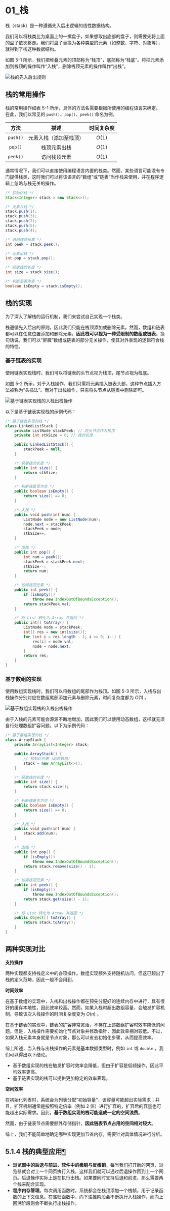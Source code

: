 # 01_栈

栈（stack）是一种遵循先入后出逻辑的线性数据结构。

我们可以将栈类比为桌面上的一摞盘子，如果想取出底部的盘子，则需要先将上面的盘子依次移走。我们将盘子替换为各种类型的元素（如整数、字符、对象等），就得到了栈这种数据结构。

如图 5-1 所示，我们把堆叠元素的顶部称为“栈顶”，底部称为“栈底”。将把元素添加到栈顶的操作叫作“入栈”，删除栈顶元素的操作叫作“出栈”。

![栈的先入后出规则](https://cdn.jsdelivr.net/gh/ZL85/ImageBed@main/202404031518804.png)

## 栈的常用操作

栈的常用操作如表 5-1 所示，具体的方法名需要根据所使用的编程语言来确定。在此，我们以常见的 `push()`、`pop()`、`peek()` 命名为例。

|   方法   |          描述          | 时间复杂度 |
| :------: | :--------------------: | :--------: |
| `push()` | 元素入栈（添加至栈顶） |   $O(1)$   |
| `pop()`  |      栈顶元素出栈      |   $O(1)$   |
| `peek()` |      访问栈顶元素      |   $O(1)$   |

通常情况下，我们可以直接使用编程语言内置的栈类。然而，某些语言可能没有专门提供栈类，这时我们可以将该语言的“数组”或“链表”当作栈来使用，并在程序逻辑上忽略与栈无关的操作。

```java
/* 初始化栈 */
Stack<Integer> stack = new Stack<>();

/* 元素入栈 */
stack.push(1);
stack.push(3);
stack.push(2);
stack.push(5);
stack.push(4);

/* 访问栈顶元素 */
int peek = stack.peek();

/* 元素出栈 */
int pop = stack.pop();

/* 获取栈的长度 */
int size = stack.size();

/* 判断是否为空 */
boolean isEmpty = stack.isEmpty();
```

## 栈的实现

为了深入了解栈的运行机制，我们来尝试自己实现一个栈类。

栈遵循先入后出的原则，因此我们只能在栈顶添加或删除元素。然而，数组和链表都可以在任意位置添加和删除元素，**因此栈可以视为一种受限制的数组或链表**。换句话说，我们可以“屏蔽”数组或链表的部分无关操作，使其对外表现的逻辑符合栈的特性。

### 基于链表的实现

使用链表实现栈时，我们可以将链表的头节点视为栈顶，尾节点视为栈底。

如图 5-2 所示，对于入栈操作，我们只需将元素插入链表头部，这种节点插入方法被称为“头插法”。而对于出栈操作，只需将头节点从链表中删除即可。

![基于链表实现栈的入栈出栈操作](https://cdn.jsdelivr.net/gh/ZL85/ImageBed@main/202404031518684.png)

以下是基于链表实现栈的示例代码：

```java
/* 基于链表实现的栈 */
class LinkedListStack {
    private ListNode stackPeek; // 将头节点作为栈顶
    private int stkSize = 0; // 栈的长度

    public LinkedListStack() {
        stackPeek = null;
    }

    /* 获取栈的长度 */
    public int size() {
        return stkSize;
    }

    /* 判断栈是否为空 */
    public boolean isEmpty() {
        return size() == 0;
    }

    /* 入栈 */
    public void push(int num) {
        ListNode node = new ListNode(num);
        node.next = stackPeek;
        stackPeek = node;
        stkSize++;
    }

    /* 出栈 */
    public int pop() {
        int num = peek();
        stackPeek = stackPeek.next;
        stkSize--;
        return num;
    }

    /* 访问栈顶元素 */
    public int peek() {
        if (isEmpty())
            throw new IndexOutOfBoundsException();
        return stackPeek.val;
    }

    /* 将 List 转化为 Array 并返回 */
    public int[] toArray() {
        ListNode node = stackPeek;
        int[] res = new int[size()];
        for (int i = res.length - 1; i >= 0; i--) {
            res[i] = node.val;
            node = node.next;
        }
        return res;
    }
}
```

### 基于数组的实现

使用数组实现栈时，我们可以将数组的尾部作为栈顶。如图 5-3 所示，入栈与出栈操作分别对应在数组尾部添加元素与删除元素，时间复杂度都为 $O(1)$ 。

![基于数组实现栈的入栈出栈操作](https://cdn.jsdelivr.net/gh/ZL85/ImageBed@main/202404031518740.png)

由于入栈的元素可能会源源不断地增加，因此我们可以使用动态数组，这样就无须自行处理数组扩容问题。以下为示例代码：

```java
/* 基于数组实现的栈 */
class ArrayStack {
    private ArrayList<Integer> stack;

    public ArrayStack() {
        // 初始化列表（动态数组）
        stack = new ArrayList<>();
    }

    /* 获取栈的长度 */
    public int size() {
        return stack.size();
    }

    /* 判断栈是否为空 */
    public boolean isEmpty() {
        return size() == 0;
    }

    /* 入栈 */
    public void push(int num) {
        stack.add(num);
    }

    /* 出栈 */
    public int pop() {
        if (isEmpty())
            throw new IndexOutOfBoundsException();
        return stack.remove(size() - 1);
    }

    /* 访问栈顶元素 */
    public int peek() {
        if (isEmpty())
            throw new IndexOutOfBoundsException();
        return stack.get(size() - 1);
    }

    /* 将 List 转化为 Array 并返回 */
    public Object[] toArray() {
        return stack.toArray();
    }
}
```

## 两种实现对比

**支持操作**

两种实现都支持栈定义中的各项操作。数组实现额外支持随机访问，但这已超出了栈的定义范畴，因此一般不会用到。

**时间效率**

在基于数组的实现中，入栈和出栈操作都在预先分配好的连续内存中进行，具有很好的缓存本地性，因此效率较高。然而，如果入栈时超出数组容量，会触发扩容机制，导致该次入栈操作的时间复杂度变为 $O(n)$ 。

在基于链表的实现中，链表的扩容非常灵活，不存在上述数组扩容时效率降低的问题。但是，入栈操作需要初始化节点对象并修改指针，因此效率相对较低。不过，如果入栈元素本身就是节点对象，那么可以省去初始化步骤，从而提高效率。

综上所述，当入栈与出栈操作的元素是基本数据类型时，例如 `int` 或 `double` ，我们可以得出以下结论。

- 基于数组实现的栈在触发扩容时效率会降低，但由于扩容是低频操作，因此平均效率更高。
- 基于链表实现的栈可以提供更加稳定的效率表现。

**空间效率**

在初始化列表时，系统会为列表分配“初始容量”，该容量可能超出实际需求；并且，扩容机制通常是按照特定倍率（例如 2 倍）进行扩容的，扩容后的容量也可能超出实际需求。因此，**基于数组实现的栈可能造成一定的空间浪费**。

然而，由于链表节点需要额外存储指针，**因此链表节点占用的空间相对较大**。

综上，我们不能简单地确定哪种实现更加节省内存，需要针对具体情况进行分析。

## 5.1.4  栈的典型应用[¶](https://www.hello-algo.com/chapter_stack_and_queue/stack/#514)

- **浏览器中的后退与前进、软件中的撤销与反撤销**。每当我们打开新的网页，浏览器就会对上一个网页执行入栈，这样我们就可以通过后退操作回到上一个网页。后退操作实际上是在执行出栈。如果要同时支持后退和前进，那么需要两个栈来配合实现。
- **程序内存管理**。每次调用函数时，系统都会在栈顶添加一个栈帧，用于记录函数的上下文信息。在递归函数中，向下递推阶段会不断执行入栈操作，而向上回溯阶段则会不断执行出栈操作。